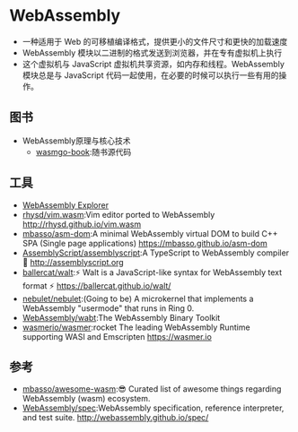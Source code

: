 # WebAssembly

* 一种适用于 Web 的可移植编译格式，提供更小的文件尺寸和更快的加载速度
* WebAssembly 模块以二进制的格式发送到浏览器，并在专有虚拟机上执行
* 这个虚拟机与 JavaScript 虚拟机共享资源，如内存和线程。WebAssembly 模块总是与 JavaScript 代码一起使用，在必要的时候可以执行一些有用的操作。

## 图书

* WebAssembly原理与核心技术
  - [wasmgo-book](https://github.com/zxh0/wasmgo-book):随书源代码

## 工具

* [WebAssembly Explorer](https://mbebenita.github.io/WasmExplorer/)
* [rhysd/vim.wasm](https://github.com/rhysd/vim.wasm):Vim editor ported to WebAssembly <http://rhysd.github.io/vim.wasm>
* [mbasso/asm-dom](https://github.com/mbasso/asm-dom):A minimal WebAssembly virtual DOM to build C++ SPA (Single page applications) <https://mbasso.github.io/asm-dom>
* [AssemblyScript/assemblyscript](https://github.com/AssemblyScript/assemblyscript):A TypeScript to WebAssembly compiler 🚀 <http://assemblyscript.org>
* [ballercat/walt](https://github.com/ballercat/walt):⚡️ Walt is a JavaScript-like syntax for WebAssembly text format ⚡️ <https://ballercat.github.io/walt/>
* [nebulet/nebulet](https://github.com/nebulet/nebulet):(Going to be) A microkernel that implements a WebAssembly "usermode" that runs in Ring 0.
* [WebAssembly/wabt](https://github.com/WebAssembly/wabt):The WebAssembly Binary Toolkit
* [wasmerio/wasmer](https://github.com/wasmerio/wasmer):rocket The leading WebAssembly Runtime supporting WASI and Emscripten <https://wasmer.io>

## 参考

* [mbasso/awesome-wasm](https://github.com/mbasso/awesome-wasm):😎 Curated list of awesome things regarding WebAssembly (wasm) ecosystem.
* [WebAssembly/spec](https://github.com/WebAssembly/spec):WebAssembly specification, reference interpreter, and test suite. <http://webassembly.github.io/spec/>
